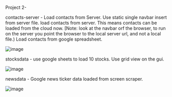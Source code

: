 Project 2- 

contacts-server - Load contacts from Server.  Use static single navbar insert from server file.  load contacts from server.  This means contacts can be loaded from the cloud now. [Note: look at the navbar orf the browser, to run on the server you point the browser to the local server url, and not a local file.) Load contacts from google spreadsheet.

![image](https://github.com/user-attachments/assets/4141b170-e5f6-4031-b0d3-2d04f7f633bc)

stocksdata - use google sheets to load 10 stocks.  Use grid view on the gui. 

![image](https://github.com/user-attachments/assets/bf63c645-d35a-4351-8af4-632dc20682c0)


newsdata - Google news ticker data loaded from screen scraper.

![image](https://github.com/user-attachments/assets/02b3307d-9f07-48f2-a2e4-5cce5aef94fa)

